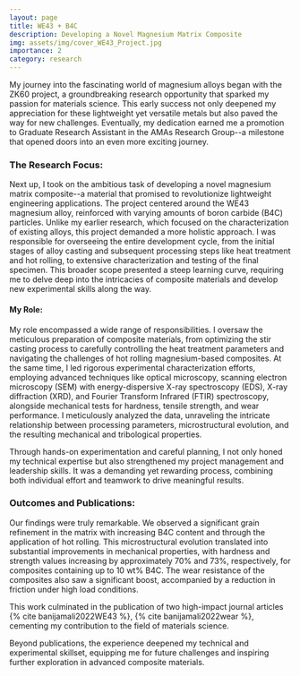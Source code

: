 ```yaml
---
layout: page
title: WE43 + B4C
description: Developing a Novel Magnesium Matrix Composite
img: assets/img/cover_WE43_Project.jpg
importance: 2
category: research
---
```


<!--To be updated soon!-->
My journey into the fascinating world of magnesium alloys began with the ZK60 project, a groundbreaking research opportunity that sparked my passion for materials science. This early success not only deepened my appreciation for these lightweight yet versatile metals but also paved the way for new challenges. Eventually, my dedication earned me a promotion to Graduate Research Assistant in the AMAs Research Group--a milestone that opened doors into an even more exciting journey.

### The Research Focus:
Next up, I took on the ambitious task of developing a novel magnesium matrix composite--a material that promised to revolutionize lightweight engineering applications. The project centered around the WE43 magnesium alloy, reinforced with varying amounts of boron carbide (B4C) particles. Unlike my earlier research, which focused on the characterization of existing alloys, this project demanded a more holistic approach. I was responsible for overseeing the entire development cycle, from the initial stages of alloy casting and subsequent processing steps like heat treatment and hot rolling, to extensive characterization and testing of the final specimen. This broader scope presented a steep learning curve, requiring me to delve deep into the intricacies of composite materials and develop new experimental skills along the way.

#### My Role:
My role encompassed a wide range of responsibilities. I oversaw the meticulous preparation of composite materials, from optimizing the stir casting process to carefully controlling the heat treatment parameters and navigating the challenges of hot rolling magnesium-based composites. At the same time, I led rigorous experimental characterization efforts, employing advanced techniques like optical microscopy, scanning electron microscopy (SEM) with energy-dispersive X-ray spectroscopy (EDS), X-ray diffraction (XRD), and Fourier Transform Infrared (FTIR) spectroscopy, alongside mechanical tests for hardness, tensile strength, and wear performance. I meticulously analyzed the data, unraveling the intricate relationship between processing parameters, microstructural evolution, and the resulting mechanical and tribological properties.

Through hands-on experimentation and careful planning, I not only honed my technical expertise but also strengthened my project management and leadership skills. It was a demanding yet rewarding process, combining both individual effort and teamwork to drive meaningful results.

### Outcomes and Publications:
Our findings were truly remarkable. We observed a significant grain refinement in the matrix with increasing B4C content and through the application of hot rolling. This microstructural evolution translated into substantial improvements in mechanical properties, with hardness and strength values increasing by approximately 70% and 73%, respectively, for composites containing up to 10 wt% B4C. The wear resistance of the composites also saw a significant boost, accompanied by a reduction in friction under high load conditions.

This work culminated in the publication of two high-impact journal articles {% cite banijamali2022WE43 %}, {% cite banijamali2022wear %}, cementing my contribution to the field of materials science. 

Beyond publications, the experience deepened my technical and experimental skillset, equipping me for future challenges and inspiring further exploration in advanced composite materials.